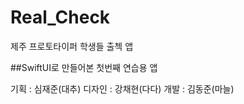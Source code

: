 # Real_Check
제주 프로토타이퍼 학생들 출첵 앱

##SwiftUI로 만들어본 첫번째 연습용 앱

기획 : 심재준(대추)
디자인 : 강채현(다다)
개발 : 김동준(마늘)

